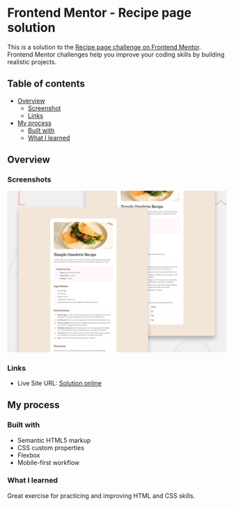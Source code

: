 # Frontend Mentor - Recipe page solution

This is a solution to the [Recipe page challenge on Frontend Mentor](https://www.frontendmentor.io/challenges/recipe-page-KiTsR8QQKm). Frontend Mentor challenges help you improve your coding skills by building realistic projects. 


## Table of contents

- [Overview](#overview)
  - [Screenshot](#screenshot)
  - [Links](#links)
- [My process](#my-process)
  - [Built with](#built-with)
  - [What I learned](#what-i-learned)


## Overview

### Screenshots
![](./preview.jpg)

### Links

- Live Site URL: [Solution online](https://dovlicio.github.io/social-links-profile-component/)

## My process

### Built with

- Semantic HTML5 markup
- CSS custom properties
- Flexbox
- Mobile-first workflow

### What I learned
Great exercise for practicing and improving HTML and CSS skills.
